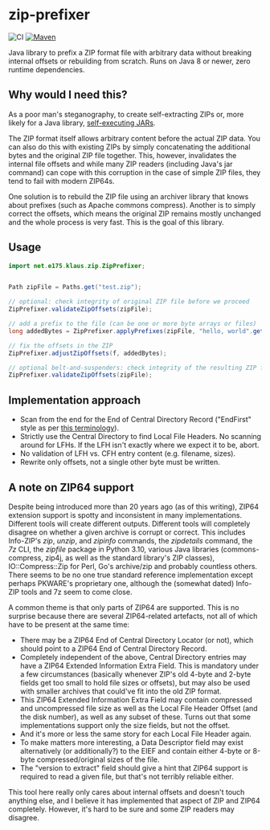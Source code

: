 # zip-prefixer

![CI](https://github.com/KlausBrunner/zip-prefixer/workflows/CI/badge.svg) [![Maven](https://img.shields.io/maven-central/v/net.e175.klaus/zip-prefixer?color=dodgerblue)](https://search.maven.org/search?q=g:net.e175.klaus%20a:zip-prefixer)

Java library to prefix a ZIP format file with arbitrary data without breaking internal offsets or rebuilding from
scratch. Runs on Java 8 or newer, zero runtime dependencies.

## Why would I need this?

As a poor man's steganography, to create self-extracting ZIPs or, more likely for a Java library, [self-executing JARs](https://skife.org/java/unix/2011/06/20/really_executable_jars.html).

The ZIP format itself allows arbitrary content before the actual ZIP data. You can also do this with existing ZIPs 
by simply concatenating the additional bytes and the original ZIP file together. This, however, invalidates the internal file 
offsets and while many ZIP readers (including Java's jar command) can cope with this corruption in the case of simple 
ZIP files, they tend to fail with modern ZIP64s. 

One solution is to rebuild the ZIP file using an archiver library that knows about prefixes (such as Apache commons compress). 
Another is to simply correct the offsets, which means the original ZIP remains mostly unchanged and the whole process 
is very fast. This is the goal of this library.

## Usage
````java
import net.e175.klaus.zip.ZipPrefixer;


Path zipFile = Paths.get("test.zip");

// optional: check integrity of original ZIP file before we proceed
ZipPrefixer.validateZipOffsets(zipFile);

// add a prefix to the file (can be one or more byte arrays or files)
long addedBytes = ZipPrefixer.applyPrefixes(zipFile, "hello, world".getBytes(StandardCharsets.UTF_8));

// fix the offsets in the ZIP
ZipPrefixer.adjustZipOffsets(f, addedBytes);

// optional belt-and-suspenders: check integrity of the resulting ZIP file again
ZipPrefixer.validateZipOffsets(zipFile);
````
## Implementation approach

- Scan from the end for the End of Central Directory Record ("EndFirst" style as per [this terminology](https://gynvael.coldwind.pl/?id=682)). 
- Strictly use the Central Directory to find Local File Headers. No scanning around for LFHs. If the LFH isn't exactly where we expect it to be, abort.
- No validation of LFH vs. CFH entry content (e.g. filename, sizes).
- Rewrite only offsets, not a single other byte must be written.

## A note on ZIP64 support

Despite being introduced more than 20 years ago (as of this writing), ZIP64 extension support is spotty and 
inconsistent in many implementations. Different tools will create different outputs. Different tools 
will completely disagree on whether a given archive is corrupt or correct. This includes Info-ZIP's _zip_, _unzip_, and 
_zipinfo_ commands, the _zipdetails_ command, the _7z_ CLI, the _zipfile_ package in Python 3.10, various Java libraries 
(commons-compress, zip4j, as well as the standard library's ZIP classes), IO::Compress::Zip for Perl, Go's archive/zip
and probably countless others. There seems to be no one true standard reference implementation except perhaps PKWARE's 
proprietary one, although the (somewhat dated) Info-ZIP tools and 7z seem to come close.

A common theme is that only parts of ZIP64 are supported. This is no surprise because there are several ZIP64-related 
artefacts, not all of which have to be present at the same time:

* There may be a ZIP64 End of Central Directory Locator (or not), which should point to a ZIP64 End of Central Directory Record.
* Completely independent of the above, Central Directory entries may have a ZIP64 Extended Information Extra Field. This is mandatory under a few circumstances (basically whenever ZIP's old 4-byte and 2-byte fields get too small to hold file sizes or offsets), but may also be used with smaller archives that could've fit into the old ZIP format.
* This ZIP64 Extended Information Extra Field may contain compressed and uncompressed file size as well as the Local File Header Offset (and the disk number), as well as any subset of these. Turns out that some implementations support only the size fields, but not the offset.
* And it's more or less the same story for each Local File Header again.
* To make matters more interesting, a Data Descriptor field may exist alternatively (or additionally?) to the EIEF and contain either 4-byte or 8-byte compressed/original sizes of the file.
* The "version to extract" field should give a hint that ZIP64 support is required to read a given file, but that's not terribly reliable either.

This tool here really only cares about internal offsets and doesn't touch anything else, and I believe it has 
implemented that aspect of ZIP and ZIP64 completely. However, it's hard to be sure and some ZIP readers may disagree.
